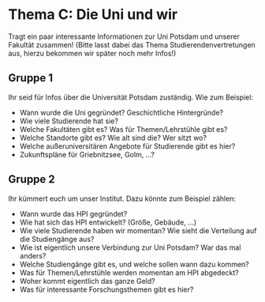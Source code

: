 # Thema C: Die Uni und wir

Tragt ein paar interessante Informationen zur Uni Potsdam und unserer Fakultät zusammen!
(Bitte lasst dabei das Thema Studierendenvertretungen aus, hierzu bekommen wir später noch mehr Infos!)

## Gruppe 1

Ihr seid für Infos über die Universität Potsdam zuständig.
Wie zum Beispiel:

* Wann wurde die Uni gegründet? Geschichtliche Hintergründe?
* Wie viele Studierende hat sie?
* Welche Fakultäten gibt es? Was für Themen/Lehrstühle gibt es?
* Welche Standorte gibt es? Wie alt sind die? Wer sitzt wo?
* Welche außeruniversitären Angebote für Studierende gibt es hier?
* Zukunftspläne für Griebnitzsee, Golm, ...?

## Gruppe 2

Ihr kümmert euch um unser Institut.
Dazu könnte zum Beispiel zählen:

* Wann wurde das HPI gegründet?
* Wie hat sich das HPI entwickelt? (Größe, Gebäude, ...)
* Wie viele Studierende haben wir momentan? Wie sieht die Verteilung auf die Studiengänge aus?
* Wie ist eigentlich unsere Verbindung zur Uni Potsdam? War das mal anders?
* Welche Studiengänge gibt es, und welche sollen wann dazu kommen?
* Was für Themen/Lehrstühle werden momentan am HPI abgedeckt?
* Woher kommt eigentlich das ganze Geld?
* Was für interessante Forschungsthemen gibt es hier?
